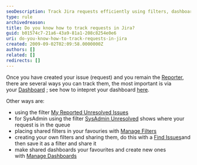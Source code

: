 ```yaml
---
seoDescription: Track Jira requests efficiently using filters, dashboards, and favorites to monitor progress and stay organized.
type: rule
archivedreason:
title: Do you know how to track requests in Jira?
guid: b01574c7-21a6-43a9-81a1-208c8254e0e6
uri: do-you-know-how-to-track-requests-in-jira
created: 2009-09-02T02:09:58.0000000Z
authors: []
related: []
redirects: []
---
```


Once you have created your issue (request) and you remain the [Reporter](/do-you-undertand-the-roles-of-reporters-and-assignees-and-their-responsibilities), there are several ways you can track them, the most important is via your [Dashboard](/do-you-know-how-to-track-requests-in-jira) ; see how to intepret your dashboard [here](</do-you-know-how-your-system-dashboard-can-help-you-(this-is-the-most-important-feature-in-jira)>).

<!--endintro-->

Other ways are:

- using the filter [My Reported Unresolved Issues](/do-you-know-how-to-track-requests-in-jira)
- for SysAdmin using the filter [SysAdmin Unresolved](/do-you-know-how-to-track-requests-in-jira) shows where your request is in the queue
- placing shared filters in your favouries with [Manage Filters](/do-you-know-how-to-track-requests-in-jira)
- creating your own filters and sharing them, do this with a [Find Issues](/do-you-know-how-to-track-requests-in-jira)and then save it as a filter and share it
- make shared dashboards your favourites and create new ones with [Manage Dashboards](/do-you-know-how-to-track-requests-in-jira)
